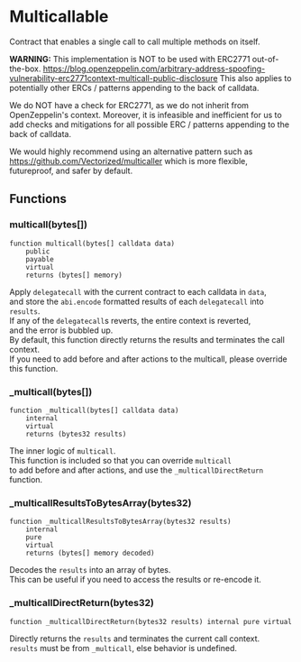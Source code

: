 # Multicallable

Contract that enables a single call to call multiple methods on itself.


<b>WARNING:</b>
This implementation is NOT to be used with ERC2771 out-of-the-box.
https://blog.openzeppelin.com/arbitrary-address-spoofing-vulnerability-erc2771context-multicall-public-disclosure
This also applies to potentially other ERCs / patterns appending to the back of calldata.

We do NOT have a check for ERC2771, as we do not inherit from OpenZeppelin's context.
Moreover, it is infeasible and inefficient for us to add checks and mitigations
for all possible ERC / patterns appending to the back of calldata.

We would highly recommend using an alternative pattern such as
https://github.com/Vectorized/multicaller
which is more flexible, futureproof, and safer by default.



<!-- customintro:start --><!-- customintro:end -->

## Functions

### multicall(bytes[])

```solidity
function multicall(bytes[] calldata data)
    public
    payable
    virtual
    returns (bytes[] memory)
```

Apply `delegatecall` with the current contract to each calldata in `data`,   
and store the `abi.encode` formatted results of each `delegatecall` into `results`.   
If any of the `delegatecall`s reverts, the entire context is reverted,   
and the error is bubbled up.   
By default, this function directly returns the results and terminates the call context.   
If you need to add before and after actions to the multicall, please override this function.

### _multicall(bytes[])

```solidity
function _multicall(bytes[] calldata data)
    internal
    virtual
    returns (bytes32 results)
```

The inner logic of `multicall`.   
This function is included so that you can override `multicall`   
to add before and after actions, and use the `_multicallDirectReturn` function.

### _multicallResultsToBytesArray(bytes32)

```solidity
function _multicallResultsToBytesArray(bytes32 results)
    internal
    pure
    virtual
    returns (bytes[] memory decoded)
```

Decodes the `results` into an array of bytes.   
This can be useful if you need to access the results or re-encode it.

### _multicallDirectReturn(bytes32)

```solidity
function _multicallDirectReturn(bytes32 results) internal pure virtual
```

Directly returns the `results` and terminates the current call context.   
`results` must be from `_multicall`, else behavior is undefined.